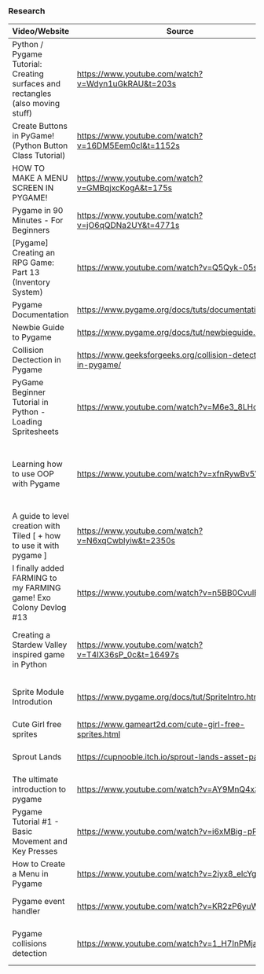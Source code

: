 ### Research 

| Video/Website | Source | Reason |
| --- | --- | --- |
| Python / Pygame Tutorial: Creating surfaces and rectangles (also moving stuff) | https://www.youtube.com/watch?v=Wdyn1uGkRAU&t=203s | Learning how surfaces and rectangles work in Pygame  |
| Create Buttons in PyGame! (Python Button Class Tutorial) | https://www.youtube.com/watch?v=16DM5Eem0cI&t=1152s | Reason: Learning how to create a button |
| HOW TO MAKE A MENU SCREEN IN PYGAME! | https://www.youtube.com/watch?v=GMBqjxcKogA&t=175s | Learning how to create a button |
| Pygame in 90 Minutes - For Beginners | https://www.youtube.com/watch?v=jO6qQDNa2UY&t=4771s | Pygame basics |
| [Pygame] Creating an RPG Game: Part 13 (Inventory System) | https://www.youtube.com/watch?v=Q5Qyk-05sc4 | Learning to code pygame logic | 
| Pygame Documentation  | https://www.pygame.org/docs/tuts/documentation.html  | Pygame basics |
| Newbie Guide to Pygame | https://www.pygame.org/docs/tut/newbieguide.html | Pygame basics |
| Collision Dectection in Pygame | https://www.geeksforgeeks.org/collision-detection-in-pygame/ | Learning collision logic |
| PyGame Beginner Tutorial in Python - Loading Spritesheets | https://www.youtube.com/watch?v=M6e3_8LHc7A | Learning how to use and load spritesheets |
| Learning how to use OOP with Pygame | https://www.youtube.com/watch?v=xfnRywBv5VM | Helps with learning how pygame is used with object oriented programming |
| A guide to level creation with Tiled [ + how to use it with pygame ] | https://www.youtube.com/watch?v=N6xqCwblyiw&t=2350s | Learning how to use Tile Editor |  
| I finally added FARMING to my FARMING game! Exo Colony Devlog #13 | https://www.youtube.com/watch?v=n5BB0CvulBg | Learning farming logic |
| Creating a Stardew Valley inspired game in Python | https://www.youtube.com/watch?v=T4IX36sP_0c&t=16497s  | Wanted an introduction to creating a farming game on python |
| Sprite Module Introdution | https://www.pygame.org/docs/tut/SpriteIntro.html | Explained how sprite groups work in pygame |
| Cute Girl free sprites | https://www.gameart2d.com/cute-girl-free-sprites.html | We used their spirte sheets |
| Sprout Lands  | https://cupnooble.itch.io/sprout-lands-asset-pack | We used their tilesets to build the map |
| The ultimate introduction to pygame | https://www.youtube.com/watch?v=AY9MnQ4x3zk | Learning Pygame basics |
| Pygame Tutorial #1 - Basic Movement and Key Presses | https://www.youtube.com/watch?v=i6xMBig-pP4 | Learning how to use keys |
| How to Create a Menu in Pygame | https://www.youtube.com/watch?v=2iyx8_elcYg | Understanding code to create menu |
| Pygame event handler | https://www.youtube.com/watch?v=KR2zP6yuWAs | Learning how to use pygame events
| Pygame collisions detection | https://www.youtube.com/watch?v=1_H7InPMjaY | Learning how to use sprite groups to do collisions
